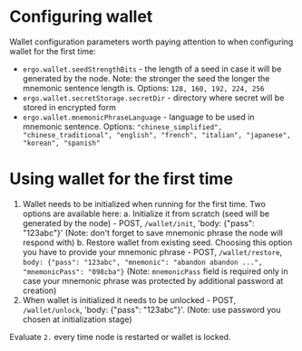 # Configuring wallet

Wallet configuration parameters worth paying attention to when configuring wallet for the first time:
* `ergo.wallet.seedStrengthBits` - the length of a seed in case it will be generated by the node. Note: the stronger the seed the longer the mnemonic sentence length is. Options: `128, 160, 192, 224, 256`
* `ergo.wallet.secretStorage.secretDir` - directory where secret will be stored in encrypted form
* `ergo.wallet.mnemonicPhraseLanguage` - language to be used in mnemonic sentence. Options: `"chinese_simplified", "chinese_traditional", "english", "french", "italian", "japanese", "korean", "spanish"`

# Using wallet for the first time
1. Wallet needs to be initialized when running for the first time. Two options are available here: 
    a. Initialize it from scratch (seed will be generated by the node) - POST, `/wallet/init`, 'body: {"pass": "123abc"}' (Note: don't forget to save mnemonic phrase the node will respond with)
    b. Restore wallet from existing seed. Choosing this option you have to provide your mnemonic phrase - POST, `/wallet/restore`, `body: {"pass": "123abc", "mnemonic": "abandon abandon ...", "mnemonicPass": "098cba"}` (Note: `mnemonicPass` field is required only in case your mnemonic phrase was protected by additional password at creation)
2. When wallet is initialized it needs to be unlocked - POST, `/wallet/unlock`, 'body: {"pass": "123abc"}'. (Note: use password you chosen at initialization stage)

Evaluate `2.` every time node is restarted or wallet is locked.